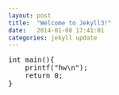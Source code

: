 ```yaml
---
layout: post
title:  "Welcome to Jekyll3!"
date:   2014-01-08 17:41:01
categories: jekyll update
---
```


<pre>
int main(){
    printf("hw\n");
    return 0;
}
</pre>